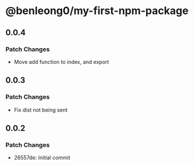 # @benleong0/my-first-npm-package

## 0.0.4

### Patch Changes

- Move add function to index, and export

## 0.0.3

### Patch Changes

- Fix dist not being sent

## 0.0.2

### Patch Changes

- 26557de: Initial commit
